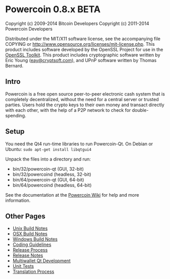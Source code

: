 Powercoin 0.8.x BETA
====================

Copyright (c) 2009-2014 Bitcoin Developers
Copyright (c) 2011-2014 Powercoin Developers

Distributed under the MIT/X11 software license, see the accompanying
file COPYING or http://www.opensource.org/licenses/mit-license.php.
This product includes software developed by the OpenSSL Project for use in the [OpenSSL Toolkit](http://www.openssl.org/). This product includes
cryptographic software written by Eric Young ([eay@cryptsoft.com](mailto:eay@cryptsoft.com)), and UPnP software written by Thomas Bernard.


Intro
---------------------
Powercoin is a free open source peer-to-peer electronic cash system that is
completely decentralized, without the need for a central server or trusted
parties.  Users hold the crypto keys to their own money and transact directly
with each other, with the help of a P2P network to check for double-spending.


Setup
---------------------
You need the Qt4 run-time libraries to run Powercoin-Qt. On Debian or Ubuntu:
	`sudo apt-get install libqtgui4`

Unpack the files into a directory and run:

- bin/32/powercoin-qt (GUI, 32-bit)
- bin/32/powercoind (headless, 32-bit)
- bin/64/powercoin-qt (GUI, 64-bit)
- bin/64/powercoind (headless, 64-bit)

See the documentation at the [Powercoin Wiki](http://powercoin.info)
for help and more information.


Other Pages
---------------------
- [Unix Build Notes](build-unix.md)
- [OSX Build Notes](build-osx.md)
- [Windows Build Notes](build-msw.md)
- [Coding Guidelines](coding.md)
- [Release Process](release-process.md)
- [Release Notes](release-notes.md)
- [Multiwallet Qt Development](multiwallet-qt.md)
- [Unit Tests](unit-tests.md)
- [Translation Process](translation_process.md)

